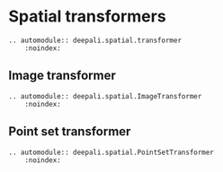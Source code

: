 # Spatial transformers

```{eval-rst}
.. automodule:: deepali.spatial.transformer
    :noindex:
```

## Image transformer

```{eval-rst}
.. automodule:: deepali.spatial.ImageTransformer
    :noindex:
```

## Point set transformer

```{eval-rst}
.. automodule:: deepali.spatial.PointSetTransformer
    :noindex:
```
